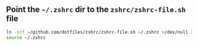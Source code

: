 ## Point the `~/.zshrc` dir to the `zshrc/zshrc-file.sh` file

```bash
ln -snf ~/github.com/dotfiles/zshrc/zshrc-file.sh ~/.zshrc >/dev/null 2>&1
source ~/.zshrc
```
